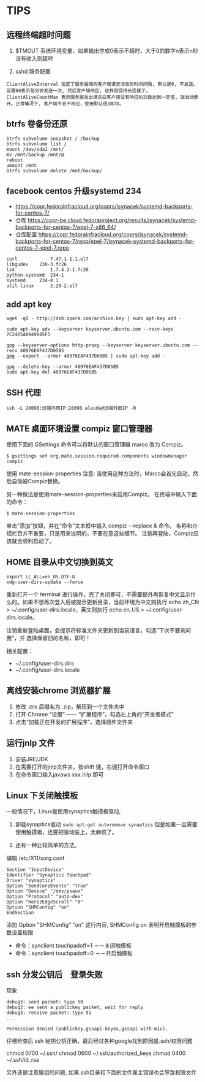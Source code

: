 # TIPS 


## 远程终端超时问题

1. $TMOUT 系统环境变量，如果输出空或0表示不超时，大于0的数字n表示n秒没有收入则超时

2. sshd 服务配置 

```
ClientAliveInterval 指定了服务器端向客户端请求消息的时间间隔, 默认是0, 不发送。设置60表示每分钟发送一次, 然后客户端响应, 这样就保持长连接了。
ClientAliveCountMax 表示服务器发出请求后客户端没有响应的次数达到一定值, 就自动断开。正常情况下, 客户端不会不响应，使用默认值3即可。
```

## btrfs 卷备份还原

```
btrfs subvolume snapshot / /backup
btrfs subvolume list /
mount /dev/sda1 /mnt/
mv /mnt/backup /mnt/@
reboot
umount /mnt
btrfs subvolume delete /mnt/backup/
```

## facebook centos 升级systemd 234

* https://copr.fedorainfracloud.org/coprs/jsynacek/systemd-backports-for-centos-7/ 
* 仓库     https://copr-be.cloud.fedoraproject.org/results/jsynacek/systemd-backports-for-centos-7/epel-7-x86_64/
* 仓库配置 https://copr.fedorainfracloud.org/coprs/jsynacek/systemd-backports-for-centos-7/repo/epel-7/jsynacek-systemd-backports-for-centos-7-epel-7.repo

```
curl 	        7.47.1-1.1.el7 	
libgudev 	230-3.fc26
lz4 	        1.7.4.2-1.fc26
python-systemd 	234-1
systemd 	234-0.1
util-linux      2.29-2.el7 
```

## add apt key

```
wget -qO - http://deb.opera.com/archive.key | sudo apt-key add -
```

```
sudo apt-key adv --keyserver keyserver.ubuntu.com --recv-keys 7C24E5AB949045F5
```

```
gpg --keyserver-options http-proxy --keyserver keyserver.ubuntu.com --recv 40976EAF437D05B5
gpg --export --armor 40976EAF437D05B5 | sudo apt-key add -
```

```
gpg --delete-key --armor 40976EAF437D05B5
sudo apt-key del 40976EAF437D05B5
```

## SSH 代理

```
ssh -L 28090:远端内网IP:28090 alauda@远端外部IP -N

```


## MATE 桌面环境设置 compiz 窗口管理器

使用下面的 GSettings 命令可以将默认的窗口管理器 marco 改为 Compiz。

    $ gsettings set org.mate.session.required-components windowmanager compiz

使用 mate-session-properties 注意: 当使用这种方法时，Marco会首先启动，然后自动被Compiz替换。

另一种做法是使用mate-session-properties来启用Compiz。 在终端中输入下面的命令：

    $ mate-session-properties

单击“添加”按钮，并在“命令”文本框中输入 compiz --replace & 命令。 名称和介绍栏目并不重要，只是用来说明的，不要在意这些细节。 注销再登陆，Compiz应该就会顺利启动了。 

## HOME 目录从中文切换到英文

```
export LC_ALL=en_US.UTF-8
xdg-user-dirs-update --force
```

重新打开一个 terminal 进行操作，完了关闭即可，不需要额外再恢复中文显示什么的。如果不想再次登入后被提示更新目录，当前环境为中文则执行 echo zh_CN > ~/.config/user-dirs.locale，英文则执行 echo en_US > ~/.config/user-dirs.locale。

注销重新登陆桌面，会提示将标准文件夹更新到当前语言，勾选”下次不要询问我”，并 选择保留旧的名称，即可！

相关配置：
* ~/.config/user-dirs.dirs 
* ~/.config/user-dirs.locale

##  离线安装chrome 浏览器扩展

1. 修改 .crx 后缀名为 .zip，解压到一个文件夹中
2. 打开 Chrome “设置” —— “扩展程序”，勾选右上角的“开发者模式”
3. 点击“加载正在开发的扩展程序”，选择插件文件夹 


## 运行jnlp 文件

1. 安装JRE/JDK
2. 在需要打开的jnlp文件夹，按shift 键，右键打开命令窗口
3. 在命令窗口输入javaws  xxx.inlp  即可


## Linux 下关闭触摸板


一般情况下，Linux是使用synaptics触摸板驱动,

1. 卸载synaptics驱动 `sudo apt-get autoremove synaptics` 但是如果一旦需要使用触摸板，还要把驱动装上，太麻烦了。

2. 还有一种比较简单的方法。

编辑 /etc/X11/xorg.conf

```
Section "InputDevice"
Identifier "Synaptics Touchpad"
Driver "synaptics"
Option "SendCoreEvents" "true"
Option "Device" "/dev/psaux"
Option "Protocol" "auto-dev"
Option "HorizEdgeScroll" "0"
Option "SHMConfig" "on"
EndSection

```
添加 Option "SHMConfig" "on" 这行内容, SHMConfig on 表明开启触摸板的参数设置权限

- 命令：synclient touchpadoff=1 －－关闭触摸板
- 命令：synclient touchpadoff=0 －－开启触摸板


## ssh 分发公钥后　登录失败

现象
```
debug3: send packet: type 50                                                                                                                                                                   
debug2: we sent a publickey packet, wait for reply                                             
debug3: receive packet: type 51   
...

Permission denied (publickey,gssapi-keyex,gssapi-with-mic).
```

仔细检查后 ssh 秘钥公钥正确，最后经过各种google找到原因是.ssh/权限问题

chmod 0700 ~/.ssh/ 
chmod 0600 ~/.ssh/authorized_keys 
chmod 0400 ~/.ssh/id_rsa 

另外还是注意属组的问题, 如果.ssh目录和下面的文件属主错误也会导致权限文件
